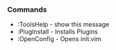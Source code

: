 ### Commands
 - :ToolsHelp - show this message
 - :PlugInstall - Installs Plugins
 - :OpenConfig - Opens init.vim
